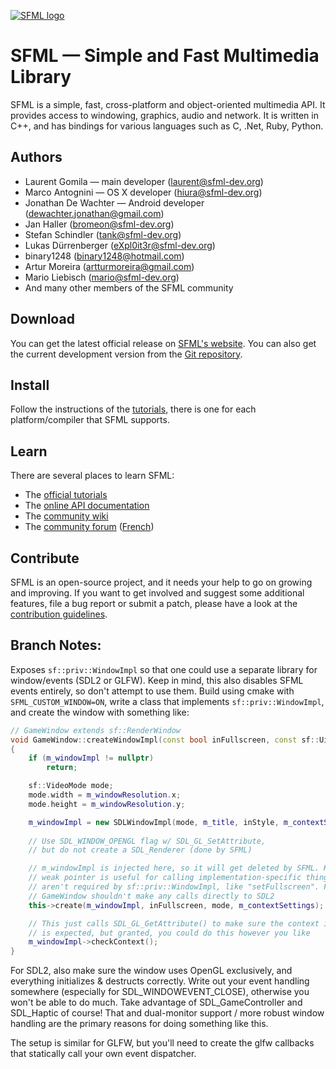 [![SFML logo](https://www.sfml-dev.org/images/logo.png)](https://www.sfml-dev.org)

# SFML — Simple and Fast Multimedia Library

SFML is a simple, fast, cross-platform and object-oriented multimedia API. It provides access to windowing, graphics, audio and network. It is written in C++, and has bindings for various languages such as C, .Net, Ruby, Python.

## Authors

  - Laurent Gomila — main developer (laurent@sfml-dev.org)
  - Marco Antognini — OS X developer (hiura@sfml-dev.org)
  - Jonathan De Wachter — Android developer (dewachter.jonathan@gmail.com)
  - Jan Haller (bromeon@sfml-dev.org)
  - Stefan Schindler (tank@sfml-dev.org)
  - Lukas Dürrenberger (eXpl0it3r@sfml-dev.org)
  - binary1248 (binary1248@hotmail.com)
  - Artur Moreira (artturmoreira@gmail.com)
  - Mario Liebisch (mario@sfml-dev.org)
  - And many other members of the SFML community

## Download

You can get the latest official release on [SFML's website](https://www.sfml-dev.org/download.php). You can also get the current development version from the [Git repository](https://github.com/SFML/SFML).

## Install

Follow the instructions of the [tutorials](https://www.sfml-dev.org/tutorials/), there is one for each platform/compiler that SFML supports.

## Learn

There are several places to learn SFML:

  * The [official tutorials](https://www.sfml-dev.org/tutorials/)
  * The [online API documentation](https://www.sfml-dev.org/documentation/)
  * The [community wiki](https://github.com/SFML/SFML/wiki/)
  * The [community forum](https://en.sfml-dev.org/forums/) ([French](https://fr.sfml-dev.org/forums/))

## Contribute

SFML is an open-source project, and it needs your help to go on growing and improving. If you want to get involved and suggest some additional features, file a bug report or submit a patch, please have a look at the [contribution guidelines](https://www.sfml-dev.org/contribute.php).

## Branch Notes:

Exposes `sf::priv::WindowImpl` so that one could use a separate library for window/events (SDL2 or GLFW). Keep in mind, this also disables SFML events entirely, so don't attempt to use them. Build using cmake with `SFML_CUSTOM_WINDOW=ON`, write a class that implements `sf::priv::WindowImpl`, and create the window with something like:

```cpp
// GameWindow extends sf::RenderWindow
void GameWindow::createWindowImpl(const bool inFullscreen, const sf::Uint32 inStyle)
{
    if (m_windowImpl != nullptr)
        return;

    sf::VideoMode mode;
    mode.width = m_windowResolution.x;
    mode.height = m_windowResolution.y;

    m_windowImpl = new SDLWindowImpl(mode, m_title, inStyle, m_contextSettings);
	
    // Use SDL_WINDOW_OPENGL flag w/ SDL_GL_SetAttribute, 
    // but do not create a SDL_Renderer (done by SFML)

    // m_windowImpl is injected here, so it will get deleted by SFML. Keeping a 
    // weak pointer is useful for calling implementation-specific things that 
    // aren't required by sf::priv::WindowImpl, like "setFullscreen". For example, 
    // GameWindow shouldn't make any calls directly to SDL2
    this->create(m_windowImpl, inFullscreen, mode, m_contextSettings);

    // This just calls SDL_GL_GetAttribute() to make sure the context is what 
    // is expected, but granted, you could do this however you like
    m_windowImpl->checkContext(); 
}
```
For SDL2, also make sure the window uses OpenGL exclusively, and everything initializes & destructs correctly. Write out your event handling somewhere (especially for SDL_WINDOWEVENT_CLOSE), otherwise you won't be able to do much. Take advantage of SDL_GameController and SDL_Haptic of course! That and dual-monitor support / more robust window handling are the primary reasons for doing something like this.

The setup is similar for GLFW, but you'll need to create the glfw callbacks that statically call your own event dispatcher.
